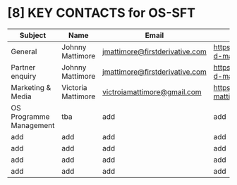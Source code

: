 # [8] KEY CONTACTS for OS-SFT

| Subject                 | Name                 | Email                               | LinkedIn                           |
| ----------------------- | -------------------- | ----------------------------------- |------------------------------------|
| General                 | Johnny Mattimore     | jmattimore@firstderivative.com      | https://www.linkedin.com/in/johnny-d-mattimore-082969136/ |
| Partner enquiry         | Johnny Mattimore     | jmattimore@firstderivative.com      | https://www.linkedin.com/in/johnny-d-mattimore-082969136/ |
| Marketing & Media       | Victoria Mattimore   | victroiamattimore@gmail.com         | https://www.linkedin.com/in/victoria-mattimore-67318014/  |
| OS Programme Management | tba                  | add                                 | add                                |
| add                     | add                  | add                                 | add                                |
| add                     | add                  | add                                 | add                                |
| add                     | add                  | add                                 | add                                |
| add                     | add                  | add                                 | add                                |


